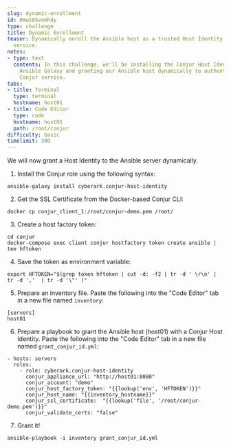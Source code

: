 ```yaml
---
slug: dynamic-enrollment
id: 0mwz85vomhdy
type: challenge
title: Dynamic Enrollment
teaser: Dynamically enroll the Ansible host as a trusted Host Identity of the Conjur
  service.
notes:
- type: text
  contents: In this challenge, we'll be installing the Conjur Host Identity role from
    Ansible Galaxy and granting our Ansible host dynamically to authenticate to the
    Conjur service.
tabs:
- title: Terminal
  type: terminal
  hostname: host01
- title: Code Editor
  type: code
  hostname: host01
  path: /root/conjur
difficulty: basic
timelimit: 300
---
```

We will now grant a Host Identity to the Ansible server dynamically.

1. Install the Conjur role using the following syntax:

```
ansible-galaxy install cyberark.conjur-host-identity
```

2.  Get the SSL Certificate from the Docker-based Conjur CLI:

```
docker cp conjur_client_1:/root/conjur-demo.pem /root/
```

3. Create a host factory token:

```
cd conjur
docker-compose exec client conjur hostfactory token create ansible | tee hftoken
```

4. Save the token as environment variable:

```
export HFTOKEN="$(grep token hftoken | cut -d: -f2 | tr -d ' \r\n' | tr -d ','  | tr -d '\"' )"
```

5. Prepare an inventory file. Paste the following into the "Code Editor" tab in a new file named `inventory`:

```
[servers]
host01
```

6. Prepare a playbook to grant the Ansible host (host01) with a Conjur Host Identity. Paste the following into the "Code Editor" tab in a new file named `grant_conjur_id.yml`:

```
- hosts: servers
  roles:
    - role: cyberark.conjur-host-identity
      conjur_appliance_url: "http://host01:8080"
      conjur_account: "demo"
      conjur_host_factory_token: "{{lookup('env', 'HFTOKEN')}}"
      conjur_host_name: "{{inventory_hostname}}"
      conjur_ssl_certificate:  "{{lookup('file', '/root/conjur-demo.pem')}}"
      conjur_validate_certs: "false"
```

7. Grant it!

```
ansible-playbook -i inventory grant_conjur_id.yml
```